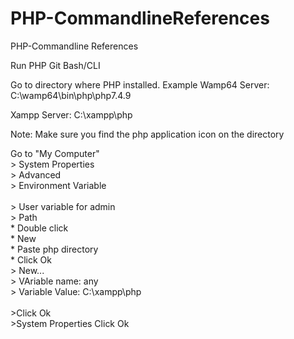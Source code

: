 # PHP-CommandlineReferences
PHP-Commandline References

Run PHP Git Bash/CLI

Go to directory where PHP installed.
Example Wamp64 Server:
C:\wamp64\bin\php\php7.4.9

Xampp Server:
C:\xampp\php

Note: Make sure you find the php application icon on the directory

Go to "My Computer"
<br /> > System Properties
<br /> > Advanced
<br /> > Environment Variable
<br /> 
<br /> > User variable for admin
<br /> > Path
<br /> * Double click
<br /> * New 
<br /> * Paste php directory
<br /> * Click Ok
<br /> > New...
<br /> > VAriable name: any
<br /> > Variable Value: C:\xampp\php
<br /> 
<br /> >Click Ok
<br /> >System Properties Click Ok

